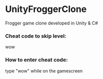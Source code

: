 # UnityFroggerClone
Frogger game clone developed in Unity &amp; C#

### Cheat code to skip level: 
wow

### How to enter cheat code:
type "wow" while on the gamescreen
